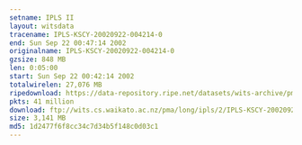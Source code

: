 ```yaml
---
setname: IPLS II
layout: witsdata
tracename: IPLS-KSCY-20020922-004214-0
end: Sun Sep 22 00:47:14 2002
originalname: IPLS-KSCY-20020922-004214-0
gzsize: 848 MB
len: 0:05:00
start: Sun Sep 22 00:42:14 2002
totalwirelen: 27,076 MB
ripedownload: https://data-repository.ripe.net/datasets/wits-archive/pma/long/ipls/2/IPLS-KSCY-20020922-004214-0.gz
pkts: 41 million
download: ftp://wits.cs.waikato.ac.nz/pma/long/ipls/2/IPLS-KSCY-20020922-004214-0.gz
size: 3,141 MB
md5: 1d2477f6f8cc34c7d34b5f148c0d03c1
---
```

